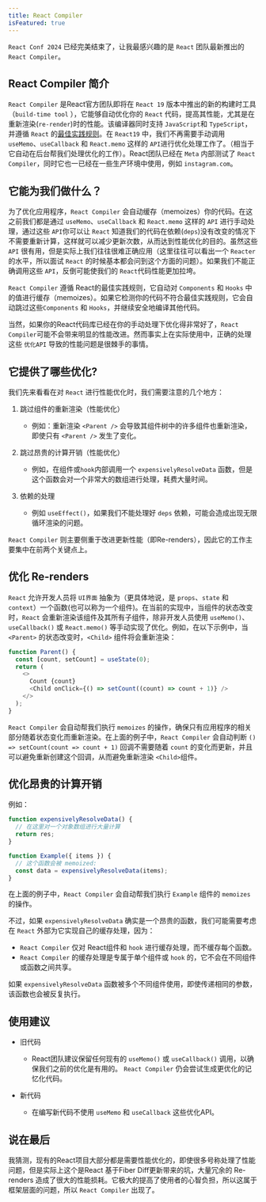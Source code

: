 ```yaml
---
title: React Compiler
isFeatured: true
---
```


`React Conf 2024` 已经完美结束了，让我最感兴趣的是 `React` 团队最新推出的 `React Compiler`。

## React Compiler 简介

`React Compiler` 是React官方团队即将在 `React 19` 版本中推出的新的构建时工具（`build-time tool` ），它能够自动优化你的 `React` 代码，提高其性能，尤其是在重新渲染(`re-render`)时的性能。该编译器同时支持 `JavaScript`和 `TypeScript`，并遵循 `React` 的[最佳实践规则](https://zh-hans.react.dev/reference/rules)。在 `React19` 中，我们不再需要手动调用 `useMemo`、`useCallback` 和 `React.memo` 这样的 `API`进行优化处理工作了。（相当于它自动在后台帮我们处理优化的工作）。React团队已经在 `Meta` 内部测试了 `React Compiler`，同时它也一已经在一些生产环境中使用，例如 `instagram.com`。

## 它能为我们做什么？

为了优化应用程序，`React Compiler` 会自动缓存（memoizes）你的代码。在这之前我们都是通过 `useMemo`、`useCallback` 和 `React.memo` 这样的 `API` 进行手动处理，通过这些 `API`你可以让 `React` 知道我们的代码在依赖(`deps`)没有改变的情况下不需要重新计算，这样就可以减少更新次数，从而达到性能优化的目的。虽然这些 `API` 很有用，但是实际上我们往往很难正确应用（这里往往可以看出一个 `Reacter` 的水平，所以面试 `React` 的时候基本都会问到这个方面的问题）。如果我们不能正确调用这些 `API`，反倒可能使我们的 `React`代码性能更加拉垮。

`React Compiler` 遵循 React的最佳实践规则，它自动对 `Components` 和 `Hooks` 中的值进行缓存（memoizes）。如果它检测你的代码不符合最佳实践规则，它会自动跳过这些`Components` 和 `Hooks`，并继续安全地编译其他代码。

当然，如果你的React代码库已经在你的手动处理下优化得非常好了，`React Compiler`可能不会带来明显的性能改进。然而事实上在实际使用中，正确的处理这些 `优化API` 导致的性能问题是很棘手的事情。

## 它提供了哪些优化?

我们先来看看在对 `React` 进行性能优化时，我们需要注意的几个地方：

1. 跳过组件的重新渲染（性能优化）

   - 例如：重新渲染 `<Parent />` 会导致其组件树中的许多组件也重新渲染，即使只有 `<Parent />` 发生了变化。

2. 跳过昂贵的计算开销（性能优化）

   - 例如，在组件或`hook`内部调用一个 `expensivelyResolveData` 函数，但是这个函数会对一个非常大的数组进行处理，耗费大量时间。

3. 依赖的处理
   - 例如 `useEffect()`，如果我们不能处理好 `deps` 依赖，可能会造成出现无限循环渲染的问题。

`React Compiler` 则主要侧重于改进更新性能（即Re-renders），因此它的工作主要集中在前两个关键点上。

## 优化 Re-renders

`React` 允许开发人员将 `UI界面` 抽象为（更具体地说，是 `props`、`state` 和 `context`）一个函数(也可以称为一个组件)。在当前的实现中，当组件的状态改变时，`React` 会重新渲染该组件及其所有子组件，除非开发人员使用 `useMemo()`、`useCallback()` 或 `React.memo()` 等手动实现了优化。例如，在以下示例中，当 `<Parent>` 的状态改变时，`<Child>` 组件将会重新渲染：

```js
function Parent() {
  const [count, setCount] = useState(0);
  return (
    <>
      Count {count}
      <Child onClick={() => setCount((count) => count + 1)} />
    </>
  );
}
```

`React Compiler` 会自动帮我们执行 `memoizes` 的操作，确保只有应用程序的相关部分随着状态变化而重新渲染。在上面的例子中，`React Compiler` 会自动判断 `() => setCount(count => count + 1)` 回调不需要随着 `count` 的变化而更新，并且可以避免重新创建这个回调，从而避免重新渲染 `<Child>`组件。

## 优化昂贵的计算开销

例如：

```js
function expensivelyResolveData() {
  // 在这里对一个对象数组进行大量计算
  return res;
}

function Example({ items }) {
  // 这个函数会被 memoized:
  const data = expensivelyResolveData(items);
}
```

在上面的例子中，`React Compiler` 会自动帮我们执行 `Example` 组件的 `memoizes` 的操作。

不过，如果 `expensivelyResolveData` 确实是一个昂贵的函数，我们可能需要考虑在 `React` 外部为它实现自己的缓存处理，因为：

- `React Compiler` 仅对 React组件和 `hook` 进行缓存处理，而不缓存每个函数。
- `React Compiler` 的缓存处理是专属于单个组件或 `hook` 的，它不会在不同组件或函数之间共享。

如果 `expensivelyResolveData` 函数被多个不同组件使用，即使传递相同的参数，该函数也会被反复执行。

## 使用建议

- 旧代码

  - React团队建议保留任何现有的 `useMemo()` 或 `useCallback()` 调用，以确保我们之前的优化是有用的。 `React Compiler` 仍会尝试生成更优化的记忆化代码。

- 新代码
  - 在编写新代码不使用 `useMemo` 和 `useCallback` 这些优化API。

## 说在最后

我猜测，现有的React项目大部分都是需要性能优化的，即使很多号称处理了性能问题，但是实际上这个是React 基于Fiber Diff更新带来的坑，大量冗余的 Re-renders 造成了很大的性能损耗。它极大的提高了使用者的心智负担，所以这属于框架层面的问题，所以 `React Compiler` 出现了。
